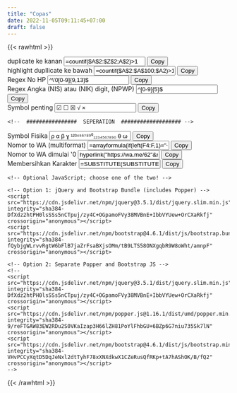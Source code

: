 ```yaml
---
title: "Copas"
date: 2022-11-05T09:11:45+07:00
draft: false
---
```

{{< rawhtml >}}
<div class="container-sm" id="all">

<div class="input-group col-sm-12">
    <div class="form-group col-sm-12">
                <label for="rumus1">duplicate ke kanan</label>
        <input type="text" class="form-control" id="rumus1" placeholder="" value="=countif($A$2:$Z$2;A$2)>1">
        <button type="button" class="btn btn-primary  " id="cplintang" onclick="copy('rumus1')">Copy</button>
    </div>
</div>
<!--  ################  SEPERATION  ################### -->
<div class="input-group col-sm-12">
    <div class="form-group col-sm-12">
              <label for="rumus2">highlight dupllicate ke bawah </label>
         <input type="text" class="form-control" id="rumus100" placeholder="" value="=countif($A$2:$A$100;$A2)>1">
         <button type="button" class="btn btn-primary " id="cpbujur" onclick="copy('rumus100')">Copy</button>
    </div>
  </div>
<!--  ################  SEPERATION  ################### -->
<div class="input-group col-sm-12">
  <div class="form-group col-sm-12">
			<label for="rumus2">Regex No HP </label>
       <input type="text" class="form-control" id="rumus2" placeholder="" value="^\'0[0-9]{9,13}$">
	   <button type="button" class="btn btn-primary " id="cpbujur" onclick="copy('rumus2')">Copy</button>
  </div>
</div>
<!--  ################  SEPERATION  ################### -->
<div class="input-group col-sm-12">
    <div class="form-group col-sm-12">
              <label for="rumus3">Regex Angka (NIS) atau (NIK) digit, (NPWP) </label>
         <input type="text" class="form-control" id="rumus3" placeholder="" value="^[0-9]{5}$">
         <button type="button" class="btn btn-primary " id="cpbujur" onclick="copy('rumus3')">Copy</button>
    </div>
  </div>
  <!--  ################  SEPERATION  ################### -->
<div class="input-group col-sm-12">
    <div class="form-group col-sm-12">
              <label for="rumus4">Symbol penting</label>
         <input type="text" class="form-control" id="rumus4" placeholder="" value="☑ ☐ ☒ √ ×">
         <button type="button" class="btn btn-primary " id="cpbujur" onclick="copy('rumus4')">Copy</button>
    </div>
  </div>

    <!--  ################  SEPERATION  ################### -->
<div class="input-group col-sm-12">
    <div class="form-group col-sm-12">
              <label for="rumus5">Symbol Fisika</label>
         <input type="text" class="form-control" id="rumus5" placeholder="" value="ρ α β ɣ ¹²³⁴⁵⁶⁷⁸⁹⁰₁₂₃₄₅₆₇₈₉₀ θ ω π ">
         <button type="button" class="btn btn-primary " id="cpbujur" onclick="copy('rumus5')">Copy</button>
    </div>
  </div>
    <!--  ################  SEPERATION  ################### -->
    <div class="input-group col-sm-12">
        <div class="form-group col-sm-12">
                  <label for="rumus6">Nomor to WA (multiformat)</label>
             <input type="text" class="form-control" id="rumus6" placeholder="" value='=arrayformula(if(left(F4:F,1)="+", hyperlink("https://wa.me/"&right(F4:F, len(F4:F)-1),"Call"),if(left(F4:F,1)="6", hyperlink("https://wa.me/"&(F4:F),"Call"),if(left(F4:F,1)="0", hyperlink("https://wa.me/62"&right(F4:F, len(F4:F)-1),"Call"),if(left(F4:F,1)="8", hyperlink("https://wa.me/62"&(F4:F),"Call"),"")))))'>
             <button type="button" class="btn btn-primary " id="cpbujur" onclick="copy('rumus6')">Copy</button>
        </div>
      </div>
        <!--  ################  SEPERATION  ################### -->
<div class="input-group col-sm-12">
    <div class="form-group col-sm-12">
                <label for="rumus7">Nomor to WA dimulai '0</label>
            <input type="text" class="form-control" id="rumus7" placeholder="" value='hyperlink("https://wa.me/62"&right(F4:F, len(F4:F)-1),"Klik to Chat")'>
            <button type="button" class="btn btn-primary " id="cpbujur" onclick="copy('rumus7')">Copy</button>
    </div>
    </div>
        <!--  ################  SEPERATION  ################### -->
<div class="input-group col-sm-12">
    <div class="form-group col-sm-12">
                <label for="rumus8">Membersihkan Karakter</label>
            <input type="text" class="form-control" id="rumus8" placeholder="" value='=SUBSTITUTE(SUBSTITUTE(SUBSTITUTE(F9,"+",""),"-","")," ","")'>
            <button type="button" class="btn btn-primary " id="cpbujur" onclick="copy('rumus8')">Copy</button>
    </div>
    </div>
<script>
function getMobileOperatingSystem() {
  var userAgent = navigator.userAgent || navigator.vendor || window.opera;

  if( userAgent.match( /iPad/i ) || userAgent.match( /iPhone/i ) || userAgent.match( /iPod/i ) )
  {
    //return 'iOS';
    console.log("iphone");
  }
  else if( userAgent.match( /Android/i ) )
  {
    //return 'Android';
    console.log("Android");
  }
  else
  {

    console.log("computer");
    //return 'unknown'; 
  // alert("gunakan smartphone");
   //document.getElementById("all").style.display = "none";
   //document.getElementById("all").style.visibility = "collapse";
  // document.getElementById("alert").style.visibility = "visible";
  }
}

getMobileOperatingSystem();

   
var x = document.getElementById("lintang");
var y = document.getElementById("bujur");
 
function getLocation() {
  if (navigator.geolocation) {
    navigator.geolocation.getCurrentPosition(showPosition);
  } else { 
    x.innerHTML = "Geolocation is not supported by this browser.";
  }
}

function showPosition(position) {
  x.value =  position.coords.latitude;
  y.value=position.coords.longitude;
  document.getElementById("cekmap").style.visibility = "visible";
  document.getElementById("cekmap").href = "https://www.google.com/maps/search/?api=1&query="+x.value+","+y.value;
}


function copy(id) {
    var id;
  var copyText = document.getElementById(id);
  copyText.select();
  copyText.setSelectionRange(0, 99999); /* For mobile devices */
   navigator.clipboard.writeText(copyText.value);
}

</script>




    <!-- Optional JavaScript; choose one of the two! -->

    <!-- Option 1: jQuery and Bootstrap Bundle (includes Popper) -->
    <script src="https://cdn.jsdelivr.net/npm/jquery@3.5.1/dist/jquery.slim.min.js" integrity="sha384-DfXdz2htPH0lsSSs5nCTpuj/zy4C+OGpamoFVy38MVBnE+IbbVYUew+OrCXaRkfj" crossorigin="anonymous"></script>
    <script src="https://cdn.jsdelivr.net/npm/bootstrap@4.6.1/dist/js/bootstrap.bundle.min.js" integrity="sha384-fQybjgWLrvvRgtW6bFlB7jaZrFsaBXjsOMm/tB9LTS58ONXgqbR9W8oWht/amnpF" crossorigin="anonymous"></script>

    <!-- Option 2: Separate Popper and Bootstrap JS -->
    <!--
    <script src="https://cdn.jsdelivr.net/npm/jquery@3.5.1/dist/jquery.slim.min.js" integrity="sha384-DfXdz2htPH0lsSSs5nCTpuj/zy4C+OGpamoFVy38MVBnE+IbbVYUew+OrCXaRkfj" crossorigin="anonymous"></script>
    <script src="https://cdn.jsdelivr.net/npm/popper.js@1.16.1/dist/umd/popper.min.js" integrity="sha384-9/reFTGAW83EW2RDu2S0VKaIzap3H66lZH81PoYlFhbGU+6BZp6G7niu735Sk7lN" crossorigin="anonymous"></script>
    <script src="https://cdn.jsdelivr.net/npm/bootstrap@4.6.1/dist/js/bootstrap.min.js" integrity="sha384-VHvPCCyXqtD5DqJeNxl2dtTyhF78xXNXdkwX1CZeRusQfRKp+tA7hAShOK/B/fQ2" crossorigin="anonymous"></script>
    -->
{{< /rawhtml >}}
